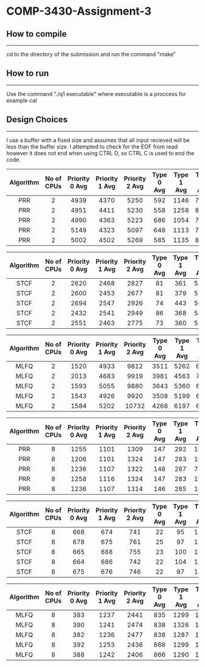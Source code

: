 # COMP-3430-Assignment-3

## How to compile

---

cd to the directory of the submission and run the command "make"

## How to run

---

Use the command "./q1 executable"
where executable is a proccess for example cat

## Design Choices

---

I use a buffer with a fixed size and assumes that all input recieved will be less than the buffer size. I attempted to check for the EOF from read however it does not end when using CTRL D, so CTRL C is used to end the code.

| Algorithm | No of CPUs | Priority 0 Avg | Priority 1 Avg | Priority 2 Avg | Type 0 Avg | Type 1 Avg | Type 2 Avg | Type 3 Avg |
| :-------: | :--------: | :------------: | :------------: | :------------: | :--------: | :--------: | :--------: | :--------: |
|    PRR    |     2      |      4939      |      4370      |      5250      |    592     |    1146    |    7869    |   10314    |
|    PRR    |     2      |      4951      |      4411      |      5230      |    558     |    1258    |    8571    |   10753    |
|    PRR    |     2      |      4990      |      4363      |      5223      |    686     |    1054    |    7847    |   10351    |
|    PRR    |     2      |      5149      |      4323      |      5097      |    648     |    1113    |    7806    |   10269    |
|    PRR    |     2      |      5002      |      4502      |      5269      |    585     |    1135    |    8056    |   10423    |

| Algorithm | No of CPUs | Priority 0 Avg | Priority 1 Avg | Priority 2 Avg | Type 0 Avg | Type 1 Avg | Type 2 Avg | Type 3 Avg |
| :-------: | :--------: | :------------: | :------------: | :------------: | :--------: | :--------: | :--------: | :--------: |
|   STCF    |     2      |      2620      |      2468      |      2827      |     81     |    361     |    5304    |    5023    |
|   STCF    |     2      |      2600      |      2453      |      2677      |     81     |    379     |    5163    |    4856    |
|   STCF    |     2      |      2694      |      2547      |      2926      |     74     |    443     |    5685    |    4876    |
|   STCF    |     2      |      2432      |      2541      |      2949      |     86     |    368     |    5441    |    4962    |
|   STCF    |     2      |      2551      |      2463      |      2775      |     73     |    360     |    5242    |    4927    |

| Algorithm | No of CPUs | Priority 0 Avg | Priority 1 Avg | Priority 2 Avg | Type 0 Avg | Type 1 Avg | Type 2 Avg | Type 3 Avg |
| :-------: | :--------: | :------------: | :------------: | :------------: | :--------: | :--------: | :--------: | :--------: |
|   MLFQ    |     2      |      1520      |      4933      |      9812      |    3511    |    5262    |    6883    |   84538    |
|   MLFQ    |     2      |      2013      |      4683      |      9919      |    3981    |    4563    |    7396    |    8578    |
|   MLFQ    |     2      |      1593      |      5055      |      9880      |    3643    |    5360    |    6926    |    8533    |
|   MLFQ    |     2      |      1543      |      4926      |      9920      |    3508    |    5199    |    6990    |    8613    |
|   MLFQ    |     2      |      1584      |      5202      |     10732      |    4268    |    6197    |    6794    |    8737    |

| Algorithm | No of CPUs | Priority 0 Avg | Priority 1 Avg | Priority 2 Avg | Type 0 Avg | Type 1 Avg | Type 2 Avg | Type 3 Avg |
| :-------: | :--------: | :------------: | :------------: | :------------: | :--------: | :--------: | :--------: | :--------: |
|    PRR    |     8      |      1255      |      1101      |      1309      |    147     |    292     |    1944    |    2628    |
|    PRR    |     8      |      1206      |      1101      |      1324      |    147     |    283     |    1940    |    2614    |
|    PRR    |     8      |      1236      |      1107      |      1322      |    148     |    287     |    7847    |    2646    |
|    PRR    |     8      |      1258      |      1116      |      1324      |    147     |    283     |    1940    |    2614    |
|    PRR    |     8      |      1236      |      1107      |      1314      |    146     |    285     |    1995    |    2615    |

| Algorithm | No of CPUs | Priority 0 Avg | Priority 1 Avg | Priority 2 Avg | Type 0 Avg | Type 1 Avg | Type 2 Avg | Type 3 Avg |
| :-------: | :--------: | :------------: | :------------: | :------------: | :--------: | :--------: | :--------: | :--------: |
|   STCF    |     8      |      668       |      674       |      741       |     22     |     95     |    1362    |    1365    |
|   STCF    |     8      |      678       |      675       |      761       |     25     |     97     |    1388    |    1380    |
|   STCF    |     8      |      665       |      688       |      755       |     23     |    100     |    1372    |    1391    |
|   STCF    |     8      |      664       |      686       |      742       |     22     |    104     |    1384    |    1345    |
|   STCF    |     8      |      675       |      676       |      746       |     22     |     97     |    1365    |    1379    |

| Algorithm | No of CPUs | Priority 0 Avg | Priority 1 Avg | Priority 2 Avg | Type 0 Avg | Type 1 Avg | Type 2 Avg | Type 3 Avg |
| :-------: | :--------: | :------------: | :------------: | :------------: | :--------: | :--------: | :--------: | :--------: |
|   MLFQ    |     8      |      383       |      1237      |      2441      |    835     |    1299    |    1755    |    2128    |
|   MLFQ    |     8      |      390       |      1241      |      2474      |    838     |    1326    |    1767    |    2150    |
|   MLFQ    |     8      |      382       |      1236      |      2477      |    838     |    1287    |    1769    |    2182    |
|   MLFQ    |     8      |      392       |      1253      |      2436      |    868     |    1299    |    1727    |    2151    |
|   MLFQ    |     8      |      388       |      1242      |      2406      |    866     |    1290    |    1709    |    2109    |
